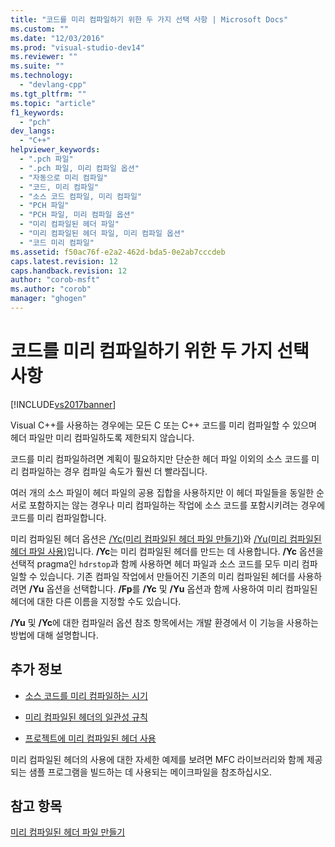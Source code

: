 ```yaml
---
title: "코드를 미리 컴파일하기 위한 두 가지 선택 사항 | Microsoft Docs"
ms.custom: ""
ms.date: "12/03/2016"
ms.prod: "visual-studio-dev14"
ms.reviewer: ""
ms.suite: ""
ms.technology: 
  - "devlang-cpp"
ms.tgt_pltfrm: ""
ms.topic: "article"
f1_keywords: 
  - "pch"
dev_langs: 
  - "C++"
helpviewer_keywords: 
  - ".pch 파일"
  - ".pch 파일, 미리 컴파일 옵션"
  - "자동으로 미리 컴파일"
  - "코드, 미리 컴파일"
  - "소스 코드 컴파일, 미리 컴파일"
  - "PCH 파일"
  - "PCH 파일, 미리 컴파일 옵션"
  - "미리 컴파일된 헤더 파일"
  - "미리 컴파일된 헤더 파일, 미리 컴파일 옵션"
  - "코드 미리 컴파일"
ms.assetid: f50ac76f-e2a2-462d-bda5-0e2ab7cccdeb
caps.latest.revision: 12
caps.handback.revision: 12
author: "corob-msft"
ms.author: "corob"
manager: "ghogen"
---
```

# 코드를 미리 컴파일하기 위한 두 가지 선택 사항
[!INCLUDE[vs2017banner](../../assembler/inline/includes/vs2017banner.md)]

Visual C\+\+를 사용하는 경우에는 모든 C 또는 C\+\+ 코드를 미리 컴파일할 수 있으며 헤더 파일만 미리 컴파일하도록 제한되지 않습니다.  
  
 코드를 미리 컴파일하려면 계획이 필요하지만 단순한 헤더 파일 이외의 소스 코드를 미리 컴파일하는 경우 컴파일 속도가 훨씬 더 빨라집니다.  
  
 여러 개의 소스 파일이 헤더 파일의 공용 집합을 사용하지만 이 헤더 파일들을 동일한 순서로 포함하지는 않는 경우나 미리 컴파일하는 작업에 소스 코드를 포함시키려는 경우에 코드를 미리 컴파일합니다.  
  
 미리 컴파일된 헤더 옵션은 [\/Yc\(미리 컴파일된 헤더 파일 만들기\)](../../build/reference/yc-create-precompiled-header-file.md)와 [\/Yu\(미리 컴파일된 헤더 파일 사용\)](../../build/reference/yu-use-precompiled-header-file.md)입니다.  **\/Yc**는 미리 컴파일된 헤더를 만드는 데 사용합니다.  **\/Yc** 옵션을 선택적 pragma인 `hdrstop`과 함께 사용하면 헤더 파일과 소스 코드를 모두 미리 컴파일할 수 있습니다.  기존 컴파일 작업에서 만들어진 기존의 미리 컴파일된 헤더를 사용하려면 **\/Yu** 옵션을 선택합니다.  **\/Fp**를 **\/Yc** 및 **\/Yu** 옵션과 함께 사용하여 미리 컴파일된 헤더에 대한 다른 이름을 지정할 수도 있습니다.  
  
 **\/Yu** 및 **\/Yc**에 대한 컴파일러 옵션 참조 항목에서는 개발 환경에서 이 기능을 사용하는 방법에 대해 설명합니다.  
  
## 추가 정보  
  
-   [소스 코드를 미리 컴파일하는 시기](../../build/reference/when-to-precompile-source-code.md)  
  
-   [미리 컴파일된 헤더의 일관성 규칙](../../build/reference/precompiled-header-consistency-rules.md)  
  
-   [프로젝트에 미리 컴파일된 헤더 사용](../../build/reference/using-precompiled-headers-in-a-project.md)  
  
 미리 컴파일된 헤더의 사용에 대한 자세한 예제를 보려면 MFC 라이브러리와 함께 제공되는 샘플 프로그램을 빌드하는 데 사용되는 메이크파일을 참조하십시오.  
  
## 참고 항목  
 [미리 컴파일된 헤더 파일 만들기](../../build/reference/creating-precompiled-header-files.md)